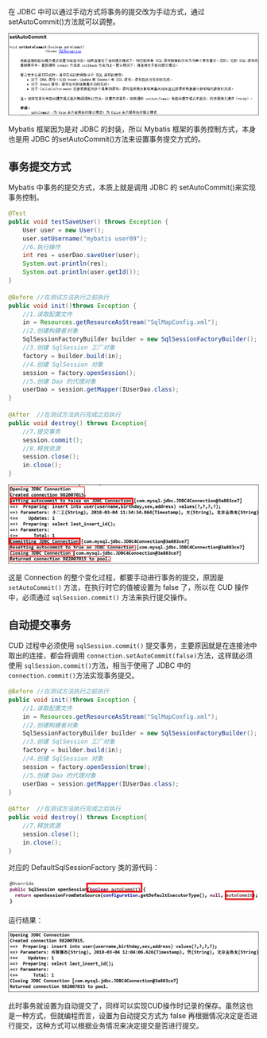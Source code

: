
在 JDBC 中可以通过手动方式将事务的提交改为手动方式，通过 setAutoCommit()方法就可以调整。

![](assets/MyBatis事务/file-20250530105846333.png)

Mybatis 框架因为是对 JDBC 的封装，所以 Mybatis 框架的事务控制方式，本身也是用 JDBC 的setAutoCommit()方法来设置事务提交方式的。


## 事务提交方式

Mybatis 中事务的提交方式，本质上就是调用 JDBC 的 setAutoCommit()来实现事务控制。

```java
@Test
public void testSaveUser() throws Exception {
	User user = new User();
	user.setUsername("mybatis user09");
	//6.执行操作
	int res = userDao.saveUser(user);
	System.out.println(res);
	System.out.println(user.getId());
}

@Before	//在测试方法执行之前执行
public void init()throws Exception {
	//1.读取配置文件
	in = Resources.getResourceAsStream("SqlMapConfig.xml");
	//2.创建构建者对象
	SqlSessionFactoryBuilder builder = new SqlSessionFactoryBuilder();
	//3.创建 SqlSession 工厂对象
	factory = builder.build(in);
	//4.创建 SqlSession 对象
	session = factory.openSession();
	//5.创建 Dao 的代理对象
	userDao = session.getMapper(IUserDao.class);
}

@After	//在测试方法执行完成之后执行
public void destroy() throws Exception{
	//7.提交事务
	session.commit();
	//8.释放资源
	session.close();
	in.close();
}
```

![](assets/MyBatis事务/file-20250530105938328.png)

这是 Connection 的整个变化过程，都要手动进行事务的提交，原因是 `setAutoCommit()` 方法，在执行时它的值被设置为 false 了，所以在 CUD 操作中，必须通过 `sqlSession.commit()` 方法来执行提交操作。

## 自动提交事务

CUD 过程中必须使用 `sqlSession.commit()` 提交事务，主要原因就是在连接池中取出的连接，都会将调用 `connection.setAutoCommit(false)`方法，这样就必须使用 `sqlSession.commit()`方法，相当于使用了 JDBC 中的 `connection.commit()`方法实现事务提交。

```java
@Before	//在测试方法执行之前执行
public void init()throws Exception {
	//1.读取配置文件
	in = Resources.getResourceAsStream("SqlMapConfig.xml");
	//2.创建构建者对象
	SqlSessionFactoryBuilder builder = new SqlSessionFactoryBuilder();
	//3.创建 SqlSession 工厂对象
	factory = builder.build(in);
	//4.创建 SqlSession 对象
	session = factory.openSession(true);
	//5.创建 Dao 的代理对象
	userDao = session.getMapper(IUserDao.class);
}

@After	//在测试方法执行完成之后执行
public void destroy() throws Exception{
	//7.释放资源
    session.close();
	in.close();
}
```


对应的 DefaultSqlSessionFactory 类的源代码：

![](assets/MyBatis事务/file-20250530110132341.png)

运行结果：

![](assets/MyBatis事务/file-20250530110157177.png)

此时事务就设置为自动提交了，同样可以实现CUD操作时记录的保存。虽然这也是一种方式，但就编程而言，设置为自动提交方式为 false 再根据情况决定是否进行提交，这种方式可以根据业务情况来决定提交是否进行提交。